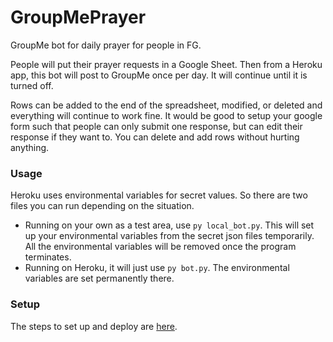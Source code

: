 # GroupMePrayer
GroupMe bot for daily prayer for people in FG.

People will put their prayer requests in a Google Sheet. Then from a Heroku app, this bot will post to GroupMe once per day. It will continue until it is turned off.

Rows can be added to the end of the spreadsheet, modified, or deleted and everything will continue to work fine.
It would be good to setup your google form such that people can only submit one response, but can edit their response if they want to. You can delete and add rows without hurting anything.

### Usage
Heroku uses environmental variables for secret values. So there are two files you can run depending on the situation.
- Running on your own as a test area, use `py local_bot.py`. This will set up your environmental variables from the secret json files temporarily. All the environmental variables will be removed once the program terminates.
- Running on Heroku, it will just use `py bot.py`. The environmental variables are set permanently there.

### Setup
The steps to set up and deploy are [here](resources/setup.md).
